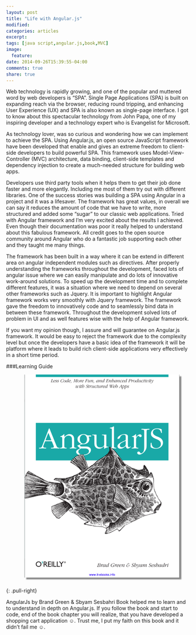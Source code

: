 ```yaml
---
layout: post
title: "Life with Angular.js"
modified:
categories: articles
excerpt:
tags: [java script,angular.js,book,MVC]
image:
  feature:
date: 2014-09-26T15:39:55-04:00
comments: true
share: true
---
```


Web technology is rapidly growing, and one of the popular and muttered word by web developers is “SPA”. Single Page Applications (SPA) is built on expanding reach via the browser, reducing round tripping, and enhancing User Experience (UX) and SPA is also known as single-page interface. I got to know about this spectacular technology from John Papa, one of my inspiring developer and a technology expert who is Evangelist for Microsoft.

As technology lover, was so curious and wondering how we can implement to achieve the SPA. Using Angular.js, an open source JavaScript framework have been developed that enable and gives an extreme freedom to client-side developers to build powerful SPA. This framework uses Model-View-Controller (MVC) architecture, data binding, client-side templates and dependency injection to create a much-needed structure for building web apps.

Developers use third party tools when it helps them to get their job done faster and more elegantly. Including me most of them try out with different libraries. One of the success stories was building a SPA using Angular in a project and it was a lifesaver. The framework has great values, in overall we can say it reduces the amount of code that we have to write, more structured and added some “sugar” to our classic web applications. Tried with Angular framework and I’m very excited about the results I achieved. Even though their documentation was poor it really helped to understand about this fabulous framework. All credit goes to the open source community around Angular who do a fantastic job supporting each other and they taught me many things.

The framework has been built in a way where it can be extend in different area on angular independent modules such as directives. After properly understanding the frameworks throughout the development, faced lots of angular issue where we can easily manipulate and do lots of innovative work-around solutions. To speed up the development time and to complete different features, it was a situation where we need to depend on several other frameworks such as Jquery. It is important to highlight Angular framework works very smoothly with Jquery framework. The framework gave the freedom to innovatively code and to seamlessly bind data in between these framework. Throughout the development solved lots of problem in UI and as well features wise with the help of Angular framework.

If you want my opinion though, I assure and will guarantee on Angular.js framework. It would be easy to reject the framework due to the complexity level but once the developers have a basic idea of the framework it will be platform where it leads to build rich client-side applications very effectively in a short time period.


###Learning Guide

<figure class="third">
	<img src="/blog/life-with-angular.png" alt="image" style="box-shadow: 5px 5px 2.5px #888888; margin: 0 0 10px 10px;">
</figure>
{: .pull-right}



<!-- ![Smithsonian Image]({{ site.url }}/blog/programming-in-scala.png)
{: .pull-right} -->


AngularJs by Brand Green & Sbyam Sesbahri Book helped me to learn and to understand in depth on Angular.js. If you follow the book and start to code, end of the book chapter you will realize, that you have developed a shopping cart application ☺. Trust me, I put my faith on this book and it didn’t fail me ☺.
